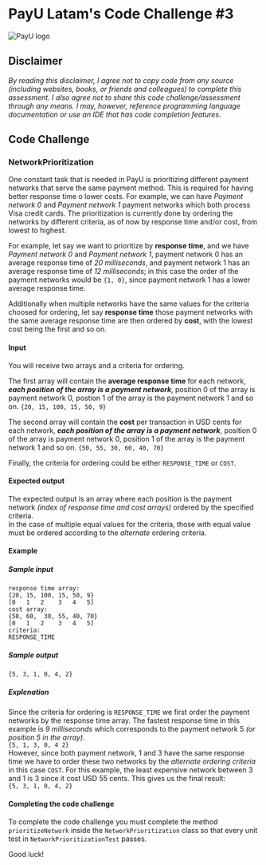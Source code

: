 # PayU Latam's Code Challenge #3

![PayU logo](https://colombia.payu.com/wp-content/themes/global-website/assets/src/images/payu-logo.svg)

## Disclaimer
*By reading this disclaimer, I agree not to copy code from any source (including websites, books, or friends and colleagues) to complete this assessment. I also agree not to share this code challenge/assessment through any means. I may, however, reference programming language documentation or use an IDE that has code completion features.*

## Code Challenge

### NetworkPrioritization

One constant task that is needed in PayU is prioritizing different payment networks that serve the same payment method. This is required for having better response time o lower costs. For example, we can have _Payment network 0_ and _Payment network 1_ payment networks which both process Visa credit cards. The prioritization is currently done by ordering the networks by different criteria, as of now by response time and/or cost, from lowest to highest.   

For example, let say we want to prioritize by **response time**, and we have _Payment network 0_ and _Payment network 1_, payment network 0 has an average response time of _20 milliseconds_, and payment network 1 has an average response time of _12 milliseconds_; in this case the order of the payment networks would be `{1, 0}`, since payment network 1 has a lower average response time.  

Additionally when multiple networks have the same values for the criteria choosed for ordering, let say **response time** those payment networks with the same average response time are then ordered by **cost**, with the lowest cost being the first and so on.

#### Input

You will receive two arrays and a criteria for ordering.  
 
The first array will contain the **average response time** for each network, **_each position of the array is a payment network_**, position 0 of the array is payment network 0, postion 1 of the array is the payment network 1 and so on.
`{20, 15, 100, 15, 50, 9}`

The second array will contain the **cost** per transaction in USD cents for each network, **_each position of the array is a payment network_**, position 0 of the array is payment network 0, position 1 of the array is the payment network 1 and so on.
`{50, 55, 30, 60, 40, 70}`

Finally, the criteria for ordering could be either `RESPONSE_TIME` or `COST`.

#### Expected output

The expected output is an array where each position is the payment network _(index of response time and cost arrays)_ ordered by the specified criteria.  
In the case of multiple equal values for the criteria, those with equal value must be ordered according to the _alternate_ ordering criteria.

#### Example

##### Sample input
```
response time array:
{20, 15, 100, 15, 50, 9}
[0   1   2    3   4   5]
cost array:
{50, 60,  30, 55, 40, 70}
[0   1   2    3   4   5]
criteria:
RESPONSE_TIME
```
##### Sample output
```
{5, 3, 1, 0, 4, 2}

```
##### Explenation
Since the criteria for ordering is `RESPONSE_TIME` we first order the payment networks by the response time array. The fastest response time in this example is _9 milliseconds_ which corresponds to the payment network 5 _(or position 5 in the array)_.  
`{5, 1, 3, 0, 4 2}`  
However, since both payment network, 1 and 3 have the same response time we have to order these two networks by the _alternate ordering criteria_ in this case `COST`. For this example, the least expensive network between 3 and 1 is 3 since it cost USD 55 cents. This gives us the final result:   
`{5, 3, 1, 0, 4, 2}`

#### Completing the code challenge

To complete the code challenge you must complete the method `prioritizeNetwork` inside the `NetworkPrioritization` class so that every unit test in `NetworkPrioritizationTest` passes.

Good luck!
